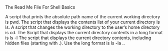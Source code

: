 The Read Me File For Shell Basics

A script that prints the absolute path name of the current working directory is pwd.
The script that displays the contents list of your current directory is ls.
A script that changes the working directory to the user’s home directory is cd.
The Script that displays the current directory contents in a long format is ls -l
The script that displays the current directory contents, including hidden files (starting with .). Use the long format is ls -la ..

